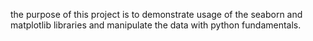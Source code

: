 the purpose of this project is to demonstrate usage of the seaborn and matplotlib libraries and manipulate the data with python fundamentals.

